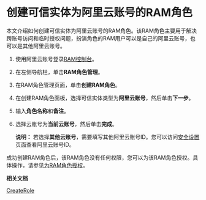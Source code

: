 # 创建可信实体为阿里云账号的RAM角色

本文介绍如何创建可信实体为阿里云账号的RAM角色。该RAM角色主要用于解决跨账号访问和临时授权问题，扮演角色的RAM用户可以是自己的阿里云账号，也可以是其他阿里云账号。

1.  使用阿里云账号登录[RAM控制台](https://ram.console.aliyun.com/)。

2.  在左侧导航栏，单击**RAM角色管理**。

3.  在RAM角色管理页面，单击**创建RAM角色**。

4.  在创建RAM角色面板，选择可信实体类型为**阿里云账号**，然后单击**下一步**。

5.  输入**角色名称**和**备注**。

6.  选择云账号为**当前云账号**，然后单击**完成**。

    **说明：** 若选择**其他云账号**，需要填写其他阿里云账号ID。您可以访问[安全设置](https://account.console.aliyun.com/#/secure)页面查看阿里云账号ID。


成功创建RAM角色后，该RAM角色没有任何权限，您可以为该RAM角色授权。具体操作，请参见[为RAM角色授权](/cn.zh-CN/角色管理/为RAM角色授权.md)。

**相关文档**  


[CreateRole](/cn.zh-CN/API参考/API参考（RAM）/角色管理接口/CreateRole.md)


